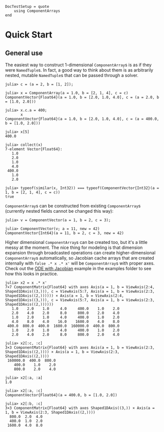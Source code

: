 ```@meta
DocTestSetup = quote
    using ComponentArrays
end
```

# Quick Start

## General use

The easiest way to construct 1-dimensional `ComponentArray`s is as if they were `NamedTuple`s. In fact, a good way to think about them is as arbitrarily nested, mutable `NamedTuple`s that can be passed through a solver.

```jldoctest quickstart
julia> c = (a = 2, b = [1, 2]);

julia> x = ComponentArray(a = 1.0, b = [2, 1, 4], c = c)
ComponentVector{Float64}(a = 1.0, b = [2.0, 1.0, 4.0], c = (a = 2.0, b = [1.0, 2.0]))

julia> x.c.a = 400;
       x
ComponentVector{Float64}(a = 1.0, b = [2.0, 1.0, 4.0], c = (a = 400.0, b = [1.0, 2.0]))

julia> x[5]
400.0

julia> collect(x)
7-element Vector{Float64}:
   1.0
   2.0
   1.0
   4.0
 400.0
   1.0
   2.0

julia> typeof(similar(x, Int32)) === typeof(ComponentVector{Int32}(a = 1, b = [2, 1, 4], c = c))
true
```

`ComponentArray`s can be constructed from existing
`ComponentArray`s (currently nested fields cannot be changed this way):

```jldoctest
julia> v = ComponentVector(a = 1, b = 2, c = 3);

julia> ComponentVector(v; a = 11, new = 42)
ComponentVector{Int64}(a = 11, b = 2, c = 3, new = 42)
```

Higher dimensional `ComponentArray`s can be created too, but it's a little messy at the moment. The nice thing for modeling is that dimension expansion through broadcasted operations can create higher-dimensional `ComponentArray`s automatically, so Jacobian cache arrays that are created internally with `false .* x .* x'` will be `ComponentArray`s with proper axes. Check out the [ODE with Jacobian](https://github.com/SciML/ComponentArrays.jl/blob/master/examples/ODE_jac_example.jl) example in the examples folder to see how this looks in practice.

```jldoctest quickstart
julia> x2 = x .* x'
7×7 ComponentMatrix{Float64} with axes Axis(a = 1, b = ViewAxis(2:4, Shaped1DAxis((3,))), c = ViewAxis(5:7, Axis(a = 1, b = ViewAxis(2:3, Shaped1DAxis((2,)))))) × Axis(a = 1, b = ViewAxis(2:4, Shaped1DAxis((3,))), c = ViewAxis(5:7, Axis(a = 1, b = ViewAxis(2:3, Shaped1DAxis((2,))))))
   1.0    2.0    1.0     4.0     400.0    1.0    2.0
   2.0    4.0    2.0     8.0     800.0    2.0    4.0
   1.0    2.0    1.0     4.0     400.0    1.0    2.0
   4.0    8.0    4.0    16.0    1600.0    4.0    8.0
 400.0  800.0  400.0  1600.0  160000.0  400.0  800.0
   1.0    2.0    1.0     4.0     400.0    1.0    2.0
   2.0    4.0    2.0     8.0     800.0    2.0    4.0

julia> x2[:c, :c]
3×3 ComponentMatrix{Float64} with axes Axis(a = 1, b = ViewAxis(2:3, Shaped1DAxis((2,)))) × Axis(a = 1, b = ViewAxis(2:3, Shaped1DAxis((2,))))
 160000.0  400.0  800.0
    400.0    1.0    2.0
    800.0    2.0    4.0

julia> x2[:a, :a]
1.0

julia> x2[:a, :c]
ComponentVector{Float64}(a = 400.0, b = [1.0, 2.0])

julia> x2[:b, :c]
3×3 ComponentMatrix{Float64} with axes Shaped1DAxis((3,)) × Axis(a = 1, b = ViewAxis(2:3, Shaped1DAxis((2,))))
  800.0  2.0  4.0
  400.0  1.0  2.0
 1600.0  4.0  8.0
```
